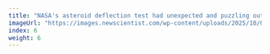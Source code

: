 ```yaml
---
title: "NASA's asteroid deflection test had unexpected and puzzling outcome"
imageUrl: "https://images.newscientist.com/wp-content/uploads/2025/10/01115548/SEI_268328614.jpg?width=788"
index: 6
weight: 6
---
```

